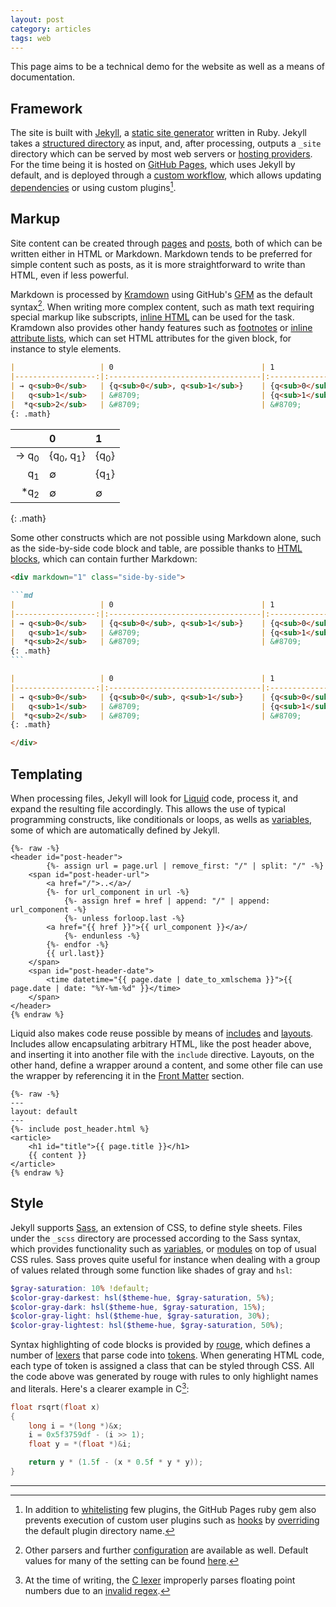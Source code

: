 ```yaml
---
layout: post
category: articles
tags: web
---
```


This page aims to be a technical demo for the website as well as a means of documentation.

## Framework

The site is built with [Jekyll](https://jekyllrb.com/), a [static site generator](https://en.wikipedia.org/wiki/Static_site_generator)
written in Ruby. Jekyll takes a [structured directory](https://jekyllrb.com/docs/structure/) as input,
and, after processing, outputs a `_site` directory which can be served by most web servers or
[hosting providers](https://jekyllrb.com/docs/deployment/third-party/). For the time being it is hosted on
[GitHub Pages](https://pages.github.com/), which uses Jekyll by default, and is deployed through a
[custom workflow](https://docs.github.com/en/pages/getting-started-with-github-pages/configuring-a-publishing-source-for-your-github-pages-site#publishing-with-a-custom-github-actions-workflow),
which allows updating [dependencies](https://pages.github.com/versions/) or using custom
plugins[^github-pages-plugins].

## Markup

Site content can be created through [pages](https://jekyllrb.com/docs/pages/) and [posts](https://jekyllrb.com/docs/posts/),
both of which can be written either in HTML or Markdown. Markdown tends to be preferred for simple
content such as posts, as it is more straightforward to write than HTML, even if less powerful.

Markdown is processed by [Kramdown](https://kramdown.gettalong.org) using GitHub's [GFM](https://github.github.com/gfm/)
as the default syntax[^jekyll-markdown]. When writing more complex content, such as math text
requiring special markup like subscripts, [inline HTML](https://kramdown.gettalong.org/syntax.html#html-spans)
can be used for the task. Kramdown also provides other handy features such as [footnotes](https://kramdown.gettalong.org/syntax.html#footnotes)
or [inline attribute lists](https://kramdown.gettalong.org/syntax.html#inline-attribute-lists),
which can set HTML attributes for the given block, for instance to style elements.

<div markdown="1" class="side-by-side">

```md
|                   | 0                                 | 1                 |
|------------------:|:----------------------------------|:------------------|
| → q<sub>0</sub>   | {q<sub>0</sub>, q<sub>1</sub>}    | {q<sub>0</sub>}   |
|   q<sub>1</sub>   | &#8709;                           | {q<sub>1</sub>}   |
|  *q<sub>2</sub>   | &#8709;                           | &#8709;           |
{: .math}
```

|                   | 0                                 | 1                 |
|------------------:|:----------------------------------|:------------------|
| → q<sub>0</sub>   | {q<sub>0</sub>, q<sub>1</sub>}    | {q<sub>0</sub>}   |
|   q<sub>1</sub>   | &#8709;                           | {q<sub>1</sub>}   |
|  *q<sub>2</sub>   | &#8709;                           | &#8709;           |
{: .math}

</div>

Some other constructs which are not possible using Markdown alone, such as the side-by-side
code block and table, are possible thanks to [HTML blocks](https://kramdown.gettalong.org/syntax.html#html-blocks),
which can contain further Markdown:

~~~md
<div markdown="1" class="side-by-side">

```md
|                   | 0                                 | 1                 |
|------------------:|:----------------------------------|:------------------|
| → q<sub>0</sub>   | {q<sub>0</sub>, q<sub>1</sub>}    | {q<sub>0</sub>}   |
|   q<sub>1</sub>   | &#8709;                           | {q<sub>1</sub>}   |
|  *q<sub>2</sub>   | &#8709;                           | &#8709;           |
{: .math}
```

|                   | 0                                 | 1                 |
|------------------:|:----------------------------------|:------------------|
| → q<sub>0</sub>   | {q<sub>0</sub>, q<sub>1</sub>}    | {q<sub>0</sub>}   |
|   q<sub>1</sub>   | &#8709;                           | {q<sub>1</sub>}   |
|  *q<sub>2</sub>   | &#8709;                           | &#8709;           |
{: .math}

</div>
~~~

## Templating

When processing files, Jekyll will look for [Liquid](https://shopify.github.io/liquid/) code, process
it, and expand the resulting file accordingly. This allows the use of typical programming constructs,
like conditionals or loops, as wells as [variables](https://jekyllrb.com/docs/variables/), some of
which are automatically defined by Jekyll.

```liquid
{%- raw -%}
<header id="post-header">
        {%- assign url = page.url | remove_first: "/" | split: "/" -%}
    <span id="post-header-url">
        <a href="/">..</a>/
        {%- for url_component in url -%}
            {%- assign href = href | append: "/" | append: url_component -%}
            {%- unless forloop.last -%}
        <a href="{{ href }}">{{ url_component }}</a>/
            {%- endunless -%}
        {%- endfor -%}
        {{ url.last}}
    </span>
    <span id="post-header-date">
        <time datetime="{{ page.date | date_to_xmlschema }}">{{ page.date | date: "%Y-%m-%d" }}</time>
    </span>
</header>
{% endraw %}
```

Liquid also makes code reuse possible by means of [includes](https://jekyllrb.com/docs/includes/) and
[layouts](https://jekyllrb.com/docs/layouts/). Includes allow encapsulating arbitrary HTML, like the
post header above, and inserting it into another file with the `include` directive. Layouts, on the
other hand, define a wrapper around a content, and some other file can use the wrapper by referencing
it in the [Front Matter](https://jekyllrb.com/docs/front-matter/) section.

```liquid
{%- raw -%}
---
layout: default
---
{%- include post_header.html %}
<article>
    <h1 id="title">{{ page.title }}</h1>
    {{ content }}
</article>
{% endraw %}
```

## Style

Jekyll supports [Sass](https://sass-lang.com/), an extension of CSS, to define style sheets. Files
under the `_scss` directory are processed according to the Sass syntax, which provides functionality
such as [variables](https://sass-lang.com/documentation/variables/), or [modules](https://sass-lang.com/documentation/modules/)
on top of usual CSS rules. Sass proves quite useful for instance when dealing with a group of values
related through some function like shades of gray and `hsl`:

```scss
$gray-saturation: 10% !default;
$color-gray-darkest: hsl($theme-hue, $gray-saturation, 5%);
$color-gray-dark: hsl($theme-hue, $gray-saturation, 15%);
$color-gray-light: hsl($theme-hue, $gray-saturation, 30%);
$color-gray-lightest: hsl($theme-hue, $gray-saturation, 50%);
```

Syntax highlighting of code blocks is provided by [rouge](https://github.com/rouge-ruby/rouge), which
defines a number of [lexers](https://github.com/rouge-ruby/rouge/tree/master/lib/rouge/lexers) that
parse code into [tokens](https://github.com/rouge-ruby/rouge/blob/master/lib/rouge/token.rb). When
generating HTML code, each type of token is assigned a class that can be styled through CSS. All the
code above was generated by rouge with rules to only highlight names and literals. Here's a clearer
example in C[^rouge-c-lexer]:

```c
float rsqrt(float x)
{
    long i = *(long *)&x;
    i = 0x5f3759df - (i >> 1);
    float y = *(float *)&i;

    return y * (1.5f - (x * 0.5f * y * y));
}
```

---

[^github-pages-plugins]:
    In addition to [whitelisting](https://github.com/github/pages-gem/blob/v228/lib/github-pages/configuration.rb#L53)
    few plugins, the GitHub Pages ruby gem also prevents execution of custom user plugins such as
    [hooks](https://jekyllrb.com/docs/plugins/hooks/) by [overriding](https://github.com/github/pages-gem/blob/v228/lib/github-pages/configuration.rb#L52)
    the default plugin directory name.

[^jekyll-markdown]:
    Other parsers and further [configuration](https://jekyllrb.com/docs/configuration/markdown/) are
    available as well. Default values for many of the setting can be found
    [here](https://jekyllrb.com/docs/configuration/default/).

[^rouge-c-lexer]:
    At the time of writing, the [C lexer](https://github.com/rouge-ruby/rouge/blob/master/lib/rouge/lexers/c.rb)
    improperly parses floating point numbers due to an [invalid regex](https://github.com/rouge-ruby/rouge/blob/v4.1.3/lib/rouge/lexers/c.rb#L102).
